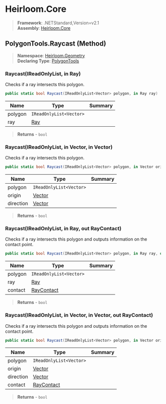 # Heirloom.Core

> **Framework**: .NETStandard,Version=v2.1  
> **Assembly**: [Heirloom.Core][0]

## PolygonTools.Raycast (Method)

> **Namespace**: [Heirloom.Geometry][0]  
> **Declaring Type**: [PolygonTools][1]

### Raycast(IReadOnlyList<Vector>, in Ray)

Checks if a ray intersects this polygon.

```cs
public static bool Raycast(IReadOnlyList<Vector> polygon, in Ray ray)
```

| Name    | Type                    | Summary |
|---------|-------------------------|---------|
| polygon | `IReadOnlyList<Vector>` |         |
| ray     | [Ray][2]                |         |

> **Returns** - `bool`

### Raycast(IReadOnlyList<Vector>, in Vector, in Vector)

Checks if a ray intersects this polygon.

```cs
public static bool Raycast(IReadOnlyList<Vector> polygon, in Vector origin, in Vector direction)
```

| Name      | Type                    | Summary |
|-----------|-------------------------|---------|
| polygon   | `IReadOnlyList<Vector>` |         |
| origin    | [Vector][3]             |         |
| direction | [Vector][3]             |         |

> **Returns** - `bool`

### Raycast(IReadOnlyList<Vector>, in Ray, out RayContact)

Checks if a ray intersects this polygon and outputs information on the contact point.

```cs
public static bool Raycast(IReadOnlyList<Vector> polygon, in Ray ray, out RayContact contact)
```

| Name    | Type                    | Summary |
|---------|-------------------------|---------|
| polygon | `IReadOnlyList<Vector>` |         |
| ray     | [Ray][2]                |         |
| contact | [RayContact][4]         |         |

> **Returns** - `bool`

### Raycast(IReadOnlyList<Vector>, in Vector, in Vector, out RayContact)

Checks if a ray intersects this polygon and outputs information on the contact point.

```cs
public static bool Raycast(IReadOnlyList<Vector> polygon, in Vector origin, in Vector direction, out RayContact contact)
```

| Name      | Type                    | Summary |
|-----------|-------------------------|---------|
| polygon   | `IReadOnlyList<Vector>` |         |
| origin    | [Vector][3]             |         |
| direction | [Vector][3]             |         |
| contact   | [RayContact][4]         |         |

> **Returns** - `bool`

[0]: ../../../Heirloom.Core.md
[1]: ../PolygonTools.md
[2]: ../Ray.md
[3]: ../../Heirloom/Vector.md
[4]: ../RayContact.md
